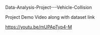 Data-Analysis-Project---Vehicle-Collision

Project Demo Video along with dataset link

https://youtu.be/mUPApTyp4-M
